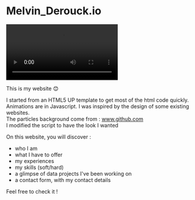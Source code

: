 # Melvin_Derouck.io

![vidéo](https://github.com/MelvinDerouck/MelvinDerouck.github.io/blob/main/accueil.mp4)

This is my website 😊

I started from an HTML5 UP template to get most of the html code quickly. </br>
Animations are in Javascript. I was inspired by the design of some existing websites.</br>
The particles background come from : www.github.com</br>
I modified the script to have the look I wanted</br>

On this website, you will discover :

- who I am
- what I have to offer
- my experiences
- my skills (soft/hard)
- a glimpse of data projects I've been working on
- a contact form, with my contact details

Feel free to check it !
